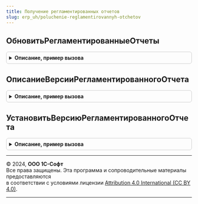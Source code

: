 ```yaml
---
title: Получение регламентированных отчетов
slug: erp_uh/poluchenie-reglamentirovannyh-otchetov
---
```



## ОбновитьРегламентированныеОтчеты
<details style="margin: 1em 0; padding: 0.5em; border: 1px solid #ccc; border-radius: 6px;">

<summary style="font-weight: bold; cursor: pointer;">Описание, пример вызова</summary>

```bsl

// Выполняет загрузку, обновление регламентированных отчетов и обработку данных.
//
// Возвращаемое значение:
//  Структура - содержит результат обновления регламентированного отчета:
//    * КодОшибки - Строка - строковый код возникшей ошибки, который
//                  может быть обработан вызывающим функционалом:
//          <Пустая строка> - обновление выполнено успешно;
//          "ОбновлениеНеТребуется" - обновление не обнаружено;
//          "НеверныйЛогинИлиПароль" - неверный логин или пароль;
//          "ОшибкаПодключения" - ошибка при подключении к сервису;
//          "ОшибкаСервиса" - внутренняя ошибка сервиса;
//          "НеизвестнаяОшибка" - при получении информации возникла
//          неизвестная (необрабатываемая) ошибка;
//          "НеОбработан" - файл регламентированного отчета успешно загружен, но не обработан.
//          Ошибка может возникнуть, если отсутствуют алгоритмы обработки файла
//          см. процедуру ПриЗагрузкеРегламентированногоОтчета;
//          "СервисВременноНедоступен" - на сервер ведутся регламентные работы;
//          "НеизвестныйРегламентированныйОтчетИлиПрограмма" - регламентированный отчет или программа
//          в сервисе не обнаружены по переданному идентификатору;
//          "ФайлНеЗагружен" - при загрузке файлов регламентированного отчета возникли ошибки;
//          "НетДоступаКПрограмме" - отсутствует доступ к программе на Портале 1С:ИТС;
//    * СообщениеОбОшибке  - Строка, ФорматированнаяСтрока - сообщение об ошибке для пользователя;
//    * ИнформацияОбОшибке - Строка, ФорматированнаяСтрока - сообщение об ошибке для администратора.
//
Функция ОбновитьРегламентированныеОтчеты() Экспорт
```

Пример вызова
```bsl
Результат = ПолучениеРегламентированныхОтчетов.ОбновитьРегламентированныеОтчеты() 
```
</details>

## ОписаниеВерсииРегламентированногоОтчета
<details style="margin: 1em 0; padding: 0.5em; border: 1px solid #ccc; border-radius: 6px;">

<summary style="font-weight: bold; cursor: pointer;">Описание, пример вызова</summary>

```bsl

// Создает описание версии регламентированного отчета, которая используется в программе.
//
// Возвращаемое значение:
//  Структура - содержит перечень значений необходимых для обновления версии регламентированного отчета:
//    *Наименование            - Строка - пользовательское представление регламентированного отчета.
//                               Длина не более 150 символов;
//    *Идентификатор           - Строка - идентификатор регламентированного отчета в сервисе.
//                               Поле обязательно для заполнения.
//                               Если передана пустая строка, тогда будет вызвано исключение.
//                               Длина не более 50 символов;
//    *Версия                  - Число - номер актуальной версии регламентированного отчета.
//                               Если передан 0, тогда будет вызвано исключение.
//                               Длина не более 11 символов;
//    *ИдентификаторВидаОтчета - Строка - идентификатор вида регламентированного отчета в сервисе.
//                               Поле обязательно для заполнения.
//                               Если передана пустая строка, тогда будет вызвано исключение.
//                               Длина не более 50 символов;
//
Функция ОписаниеВерсииРегламентированногоОтчета() Экспорт
```

Пример вызова
```bsl
Результат = ПолучениеРегламентированныхОтчетов.ОписаниеВерсииРегламентированногоОтчета() 
```
</details>

## УстановитьВерсиюРегламентированногоОтчета
<details style="margin: 1em 0; padding: 0.5em; border: 1px solid #ccc; border-radius: 6px;">

<summary style="font-weight: bold; cursor: pointer;">Описание, пример вызова</summary>

```bsl

// Добавляет информацию о новой версии регламентированного отчета или изменяет номер загруженной версии.
// Процедуру следует использовать, если выполняется обновление данных не из сервиса регламентированных отчетов.
//
// Параметры:
//  ОписаниеВерсии - Структура - описание версии регламентированного отчета.
//                               См. ОписаниеВерсииРегламентированногоОтчета.
//
Процедура УстановитьВерсиюРегламентированногоОтчета(ОписаниеВерсии) Экспорт
```

Пример вызова
```bsl
ПолучениеРегламентированныхОтчетов.УстановитьВерсиюРегламентированногоОтчета(ОписаниеВерсии) 
```
</details>

---

© 2024, **ООО 1С-Софт**  
Все права защищены. Эта программа и сопроводительные материалы предоставляются  
в соответствии с условиями лицензии [Attribution 4.0 International (CC BY 4.0)](https://creativecommons.org/licenses/by/4.0/legalcode).

---
